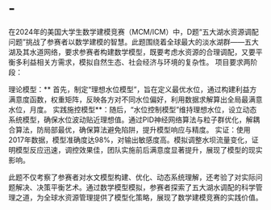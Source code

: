 # -
在2024年的美国大学生数学建模竞赛（MCM/ICM）中，D题“五大湖水资源调配问题”挑战了参赛者以数学建模的智慧。此题围绕着全球最大的淡水湖群——五大湖及其水道网络，要求参赛者构建数学模型，既要考虑水资源的合理调配，又要平衡多利益相关方需求，模拟自然生态、社会经济与环境的复杂性。
项目要求两阶段：

理论模型：** 首先，制定“理想水位模型”，旨在定义最优水位，通过构建利益方满意度函数，权重矩阵，反映各方对不同水位偏好，利用数据求解算出全局最满意水位，月度。
实践施控模型**：随后，“水位控制模型”维持理想水位，设立动态系统模型，确保水位波动贴近理想值。通过PID神经网络算法与粒子群优化，解耦合算法，防局部最优，确保算法避免陷阱，提升模型响应与精度。
实证：使用2017年数据，模型准确度达98%，对输出敏感度高。模拟调整水坝流量变化，证明模型反应迅速，调控效果佳，团队实施前后满意度显著提升，展现了模型的现实影响。

此题不仅考察了参赛者对水文模型构建、优化、动态系统理解，还考验了对实际问题解决、决策平衡艺术。通过数学模型模拟，参赛者探索了五大湖水调配的科学管理之道，为全球水资源管理提供了模型化策略，展现了数学建模竞赛的实践价值。

